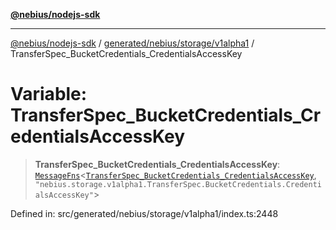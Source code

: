 [**@nebius/nodejs-sdk**](../../../../../README.md)

***

[@nebius/nodejs-sdk](../../../../../README.md) / [generated/nebius/storage/v1alpha1](../README.md) / TransferSpec\_BucketCredentials\_CredentialsAccessKey

# Variable: TransferSpec\_BucketCredentials\_CredentialsAccessKey

> **TransferSpec\_BucketCredentials\_CredentialsAccessKey**: [`MessageFns`](../../../../../runtime/protos/core/interfaces/MessageFns.md)\<[`TransferSpec_BucketCredentials_CredentialsAccessKey`](../interfaces/TransferSpec_BucketCredentials_CredentialsAccessKey.md), `"nebius.storage.v1alpha1.TransferSpec.BucketCredentials.CredentialsAccessKey"`\>

Defined in: src/generated/nebius/storage/v1alpha1/index.ts:2448
